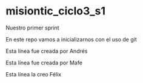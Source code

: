# misiontic_ciclo3_s1
Nuestro primer sprint


En este repo vamos a inicializarnos con el uso de git

Esta línea fue creada por Andrés

Esta línea fue creada por Mafe

Esta línea la creo Félix
